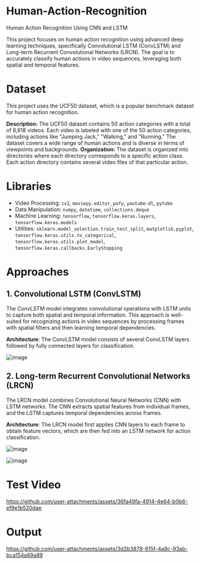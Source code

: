 # Human-Action-Recognition
Human Action Recognition Using CNN and LSTM 

This project focuses on human action recognition using advanced deep learning techniques, specifically Convolutional LSTM (ConvLSTM) and Long-term Recurrent Convolutional Networks (LRCN). The goal is to accurately classify human actions in video sequences, leveraging both spatial and temporal features.

# Dataset
This project uses the UCF50 dataset, which is a popular benchmark dataset for human action recognition.

**Description:** The UCF50 dataset contains 50 action categories with a total of 6,618 videos. Each video is labeled with one of the 50 action categories, including actions like "Jumping Jack," "Walking," and "Running." The dataset covers a wide range of human actions and is diverse in terms of viewpoints and backgrounds.
**Organization:** The dataset is organized into directories where each directory corresponds to a specific action class. Each action directory contains several video files of that particular action.

# Libraries
- Video Processing: `cv2`, `moviepy.editor`, `pafy`, `youtube-dl`, `pytube`
- Data Manipulation: `numpy`, `datetime`, `collections.deque`
- Machine Learning: `tensorflow`, `tensorflow.keras.layers`, `tensorflow.keras.models`
- Utilities: `sklearn.model_selection.train_test_split`, `matplotlib.pyplot`, `tensorflow.keras.utils.to_categorical`, `tensorflow.keras.utils.plot_model`, `tensorflow.keras.callbacks.EarlyStopping`


# Approaches
## 1. Convolutional LSTM (ConvLSTM)
The ConvLSTM model integrates convolutional operations with LSTM units to capture both spatial and temporal information. This approach is well-suited for recognizing actions in video sequences by processing frames with spatial filters and then learning temporal dependencies.

**Architecture**: The ConvLSTM model consists of several ConvLSTM layers followed by fully connected layers for classification.

![image](https://github.com/user-attachments/assets/438957ff-61b9-4a29-93b6-cd116c94a6cc)


## 2. Long-term Recurrent Convolutional Networks (LRCN)
The LRCN model combines Convolutional Neural Networks (CNN) with LSTM networks. The CNN extracts spatial features from individual frames, and the LSTM captures temporal dependencies across frames.

**Architecture**: The LRCN model first applies CNN layers to each frame to obtain feature vectors, which are then fed into an LSTM network for action classification.

![image](https://github.com/user-attachments/assets/8d7d47aa-d389-48ec-b16c-73584c97e52f)

![image](https://github.com/user-attachments/assets/6fe4541d-1278-4f42-9437-e35463e65cd0)

# Test Video

https://github.com/user-attachments/assets/36fa49fa-4914-4e64-b0b6-ef9e1b520dae

# Output 


https://github.com/user-attachments/assets/3d2b3878-815f-4a8c-93ab-bca154a69a89



